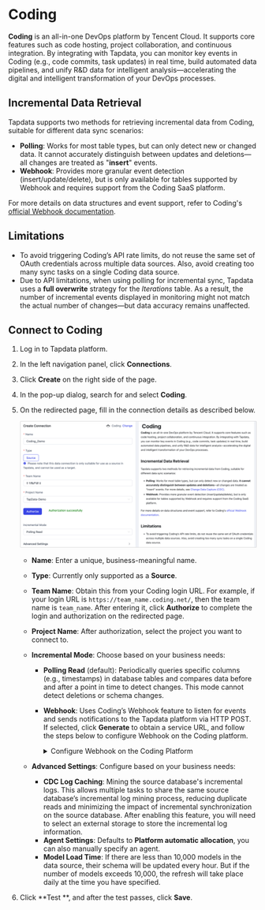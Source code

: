 # Coding

**Coding** is an all-in-one DevOps platform by Tencent Cloud. It supports core features such as code hosting, project collaboration, and continuous integration. By integrating with Tapdata, you can monitor key events in Coding (e.g., code commits, task updates) in real time, build automated data pipelines, and unify R&D data for intelligent analysis—accelerating the digital and intelligent transformation of your DevOps processes.

## Incremental Data Retrieval

Tapdata supports two methods for retrieving incremental data from Coding, suitable for different data sync scenarios:

- **Polling**: Works for most table types, but can only detect new or changed data. It cannot accurately distinguish between updates and deletions—all changes are treated as "**insert**" events.
- **Webhook**: Provides more granular event detection (insert/update/delete), but is only available for tables supported by Webhook and requires support from the Coding SaaS platform.

For more details on data structures and event support, refer to Coding's [official Webhook documentation](https://coding.net/help/docs/project-settings/open/webhook.html).

## Limitations

- To avoid triggering Coding’s API rate limits, do not reuse the same set of OAuth credentials across multiple data sources. Also, avoid creating too many sync tasks on a single Coding data source.
- Due to API limitations, when using polling for incremental sync, Tapdata uses a **full overwrite** strategy for the *Iterations* table. As a result, the number of incremental events displayed in monitoring might not match the actual number of changes—but data accuracy remains unaffected.

## Connect to Coding

1. Log in to Tapdata platform.

2. In the left navigation panel, click **Connections**.

3. Click **Create** on the right side of the page.

4. In the pop-up dialog, search for and select **Coding**.

5. On the redirected page, fill in the connection details as described below.

   ![Coding Connection Settings](../../images/coding_connection_settings.png)

   - **Name**: Enter a unique, business-meaningful name.

   - **Type**: Currently only supported as a **Source**.

   - **Team Name**: Obtain this from your Coding login URL. For example, if your login URL is `https://team_name.coding.net/`, then the team name is `team_name`. After entering it, click **Authorize** to complete the login and authorization on the redirected page.

   - **Project Name**: After authorization, select the project you want to connect to.

   - **Incremental Mode**: Choose based on your business needs:

     - **Polling Read** (default): Periodically queries specific columns (e.g., timestamps) in database tables and compares data before and after a point in time to detect changes. This mode cannot detect deletions or schema changes.

     - **Webhook**: Uses Coding’s Webhook feature to listen for events and sends notifications to the Tapdata platform via HTTP POST. If selected, click **Generate** to obtain a service URL, and follow the steps below to configure Webhook on the Coding platform.

       <details>
       <summary>Configure Webhook on the Coding Platform</summary>
   
       1. Log in to the [Coding platform](https://e.coding.net/login) as an administrator.
   
       2. Navigate to **Project Settings** > **Developer Options**, then go to the **Service Hook** tab and click **The new  Service Hook**.
   
       3. In the dialog, keep the default **HTTP** method and click **Next**.
   
          ![Create Service Hook](../../images/create_service_hook.png)
   
       4. Select the event types you want to monitor, then click **Next**.
   
          ![Select Event Types](../../images/select_coding_event.png)
   
       5. Enter the Service URL generated on the Tapdata platform. Optionally, click **Send Test PING Event** to validate. Then click **Complete**.
   
          ![Set Service URL](../../images/set_service_URL.png)
   
       </details>
     
   - **Advanced Settings**: Configure based on your business needs:
   
     - **CDC Log Caching**: Mining the source database's incremental logs. This allows multiple tasks to share the same source database’s incremental log mining process, reducing duplicate reads and minimizing the impact of incremental synchronization on the source database. After enabling this feature, you will need to select an external storage to store the incremental log information.
     - **Agent Settings**: Defaults to **Platform automatic allocation**, you can also manually specify an agent.
     - **Model Load Time**: If there are less than 10,000 models in the data source, their schema will be updated every hour. But if the number of models exceeds 10,000, the refresh will take place daily at the time you have specified.
   
6. Click **Test **, and after the test passes, click **Save**.